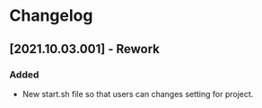 # Changelog

## [2021.10.03.001] - Rework
### Added
- New start.sh file so that users can changes setting for project.